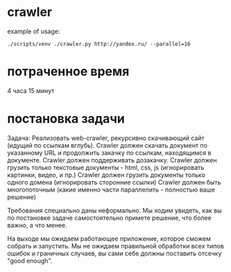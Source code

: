 # crawler

example of usage:
```
./scripts/venv ./crawler.py http://yandex.ru/ --parallel=16
```

# потраченное время

4 часа 15 минут

# постановка задачи

Задача:
   Реализовать web-crawler, рекурсивно скачивающий сайт (идущий по ссылкам вглубь). Crawler должен скачать документ по указанному URL и продолжить закачку по ссылкам, находящимся в документе.
   Crawler должен поддерживать дозакачку.
   Crawler должен грузить только текстовые документы -   html, css, js (игнорировать картинки, видео, и пр.)
   Crawler должен грузить документы только одного домена (игнорировать сторонние ссылки)
   Crawler должен быть многопоточным (какие именно части параллелить - полностью ваше решение)

Требования специально даны неформально. Мы ходим увидеть, как вы по постановке задаче самостоятельно примете решение, что более важно, а что менее.

На выходе мы ожидаем работающее приложение, которое сможем собрать и запустить.
Мы не ожидаем правильной обработки всех типов ошибок и граничных случаев, вы сами себе должны поставить отсечку "good enough".
